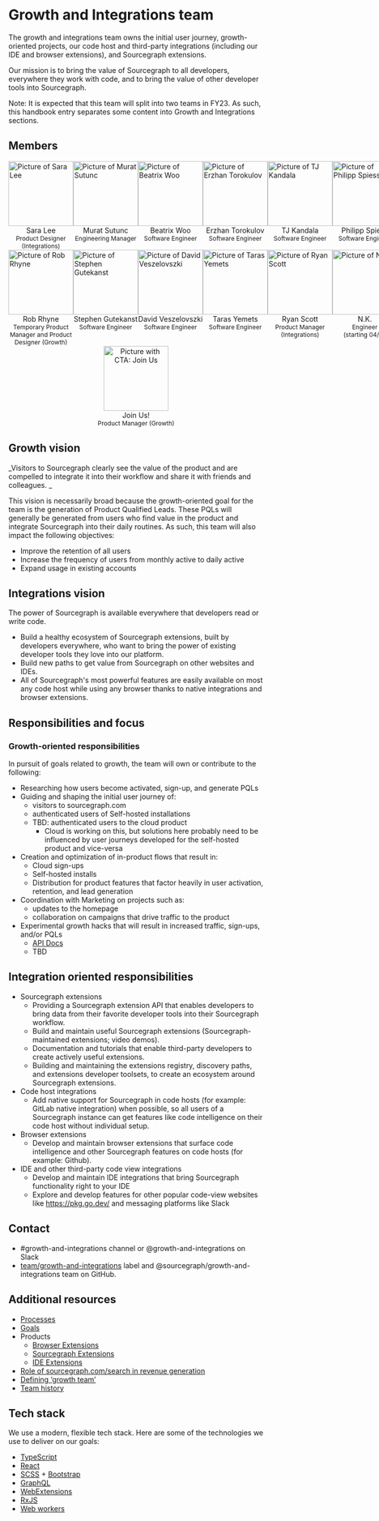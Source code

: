 # Growth and Integrations team

The growth and integrations team owns the initial user journey, growth-oriented projects, our code host and third-party integrations (including our IDE and browser extensions), and Sourcegraph extensions.

Our mission is to bring the value of Sourcegraph to all developers, everywhere they work with code, and to bring the value of other developer tools into Sourcegraph.

Note: It is expected that this team will split into two teams in FY23. As such, this handbook entry separates some content into Growth and Integrations sections.

## Members

<section>
  <div class="row" style="display:flex;">
    <div class="col" style="flex: 1;">
      <div>
        <div>
          <a href="/team#sara-lee" target="_blank" rel="noopener">
            <img src="https://storage.googleapis.com/sourcegraph-assets/handbook/extensibility/sara.png" alt="Picture of Sara Lee" style="background: transparent; width:128px;"/>
          </a>
        </div>
        <div style="text-align: center;">Sara Lee</div>
        <div style="text-align: center; font-size: 12px;">Product Designer (Integrations)</div>
      </div>
    </div>
    <div class="col" style="flex: 1;">
      <div>
        <div>
          <a href="/team#murat-sutunc" target="_blank" rel="noopener">
            <img src="https://storage.googleapis.com/sourcegraph-assets/handbook/extensibility/murat.png" alt="Picture of Murat Sutunc" style="background: transparent; width:128px;"/>
          </a>
        </div>
        <div style="text-align: center;">Murat Sutunc</div>
        <div style="text-align: center; font-size: 12px;">Engineering Manager</div>
      </div>
    </div>
    <div class="col" style="flex: 1;">
      <div>
        <div>
          <a href="/team#beatrix-woo" target="_blank" rel="noopener">
            <img src="https://storage.googleapis.com/sourcegraph-assets/handbook/extensibility/beatrix.png" alt="Picture of Beatrix Woo" style="background: transparent; width:128px;"/>
          </a>
        </div>
        <div style="text-align: center;">Beatrix Woo</div>
        <div style="text-align: center; font-size: 12px;">Software Engineer</div>
      </div>
    </div>
    <div class="col" style="flex: 1;">
      <div>
        <div>
          <a href="/team#erzhan-torokulov" target="_blank" rel="noopener">
            <img src="https://storage.googleapis.com/sourcegraph-assets/handbook/extensibility/erzhan.png" alt="Picture of Erzhan Torokulov" style="background: transparent; width:128px;"/>
          </a>
        </div>
        <div style="text-align: center;">Erzhan Torokulov</div>
        <div style="text-align: center; font-size: 12px;">Software Engineer</div>
      </div>
    </div>
    <div class="col" style="flex: 1;">
      <div>
        <div>
          <a href="/team#tharuntej-kandala" target="_blank" rel="noopener">
            <img src="https://storage.googleapis.com/sourcegraph-assets/handbook/extensibility/tj.png" alt="Picture of TJ Kandala" style="background: transparent; width:128px;"/>
          </a>
        </div>
        <div style="text-align: center;">TJ Kandala</div>
        <div style="text-align: center; font-size: 12px;">Software Engineer</div>
      </div>
    </div>
    <div class="col" style="flex: 1;">
      <div>
        <div>
          <a href="/team#philipp-spiess" target="_blank" rel="noopener">
            <img src="https://storage.googleapis.com/sourcegraph-assets/handbook/extensibility/silhouette.png" alt="Picture of Philipp Spiess" style="background: transparent; width:128px;"/>
          </a>
        </div>
        <div style="text-align: center;">Philipp Spiess</div>
        <div style="text-align: center; font-size: 12px;">Software Engineer</div>
      </div>
    </div>
  </div>
  <div class="row" style="display:flex;">
    <div class="col" style="flex: 1;">
      <div>
        <div>
          <a href="/team#rob-rhyne" target="_blank" rel="noopener">
            <img src="https://storage.googleapis.com/sourcegraph-assets/handbook/extensibility/rob-rhyne.png" alt="Picture of Rob Rhyne" style="background: transparent; width:128px;"/>
          </a>
        </div>
        <div style="text-align: center;">Rob Rhyne</div>
        <div style="text-align: center; font-size: 12px;">Temporary Product Manager and Product Designer (Growth)</div>
      </div>
    </div>
    <div class="col" style="flex: 1;">
      <div>
        <div>
          <a href="/team#stephen-gutekanst" target="_blank" rel="noopener">
            <img src="https://storage.googleapis.com/sourcegraph-assets/handbook/extensibility/stephen-gutekanst.png" alt="Picture of Stephen Gutekanst" style="background: transparent; width:128px;"/>
          </a>
        </div>
        <div style="text-align: center;">Stephen Gutekanst</div>
        <div style="text-align: center; font-size: 12px;">Software Engineer</div>
      </div>
    </div>
    <div class="col" style="flex: 1;">
      <div>
        <div>
          <a href="/team#david-veszelovszki" target="_blank" rel="noopener">
            <img src="https://storage.googleapis.com/sourcegraph-assets/handbook/extensibility/silhouette.png" alt="Picture of David Veszelovszki" style="background: transparent; width:128px;"/>
          </a>
        </div>
        <div style="text-align: center;">David Veszelovszki</div>
        <div style="text-align: center; font-size: 12px;">Software Engineer</div>
      </div>
    </div>
    <div class="col" style="flex: 1;">
      <div>
        <div>
          <a href="/team#taras-yemets" target="_blank" rel="noopener">
            <img src="https://storage.googleapis.com/sourcegraph-assets/handbook/extensibility/taras.png" alt="Picture of Taras Yemets" style="background: transparent; width:128px;"/>
          </a>
        </div>
        <div style="text-align: center;">Taras Yemets</div>
        <div style="text-align: center; font-size: 12px;">Software Engineer</div>
      </div>
    </div>
    <div class="col" style="flex: 1;">
      <div>
        <div>
          <a href="/team#ryan-scott" target="_blank" rel="noopener">
            <img src="https://storage.googleapis.com/sourcegraph-assets/handbook/extensibility/ryan.png" alt="Picture of Ryan Scott" style="background: transparent; width:128px;"/>
          </a>
        </div>
        <div style="text-align: center;">Ryan Scott</div>
        <div style="text-align: center; font-size: 12px;">Product Manager (Integrations)</div>
      </div>
    </div>
    <div class="col" style="flex: 1;">
      <div>
        <div>
            <img src="https://storage.googleapis.com/sourcegraph-assets/handbook/extensibility/silhouette.png" alt="Picture of N.K." style="background: transparent; width:128px;"/>
          </a>
        </div>
        <div style="text-align: center;">N.K.</div>
        <div style="text-align: center; font-size: 12px;">Engineer</div>
        <div style="text-align: center; font-size: 12px;">(starting 04/11)</div>
      </div>
    </div>
  </div>
  <div class="row" style="display:flex;">
    <div class="col" style="flex: 1;">
      <div>
        <div style="text-align: center;">
          <a href="https://boards.greenhouse.io/sourcegraph91/jobs/4068101004?t=c685479c4us" target="_blank" rel="noopener">
            <img src="https://storage.googleapis.com/sourcegraph-assets/handbook/extensibility/join-us-vermillion.png" alt="Picture with CTA: Join Us" style="background: transparent; width:128px;"/>
          </a>
        </div>
        <div style="text-align: center;">Join Us!</div>
        <div style="text-align: center; font-size: 12px;">Product Manager (Growth)</div>
      </div>
    </div>
  </div>

</section>

## Growth vision

_Visitors to Sourcegraph clearly see the value of the product and are compelled to integrate it into their workflow and share it with friends and colleagues. _

This vision is necessarily broad because the growth-oriented goal for the team is the generation of Product Qualified Leads. These PQLs will generally be generated from users who find value in the product and integrate Sourcegraph into their daily routines. As such, this team will also impact the following objectives:

- Improve the retention of all users
- Increase the frequency of users from monthly active to daily active
- Expand usage in existing accounts

## Integrations vision

The power of Sourcegraph is available everywhere that developers read or write code.

- Build a healthy ecosystem of Sourcegraph extensions, built by developers everywhere, who want to bring the power of existing developer tools they love into our platform.
- Build new paths to get value from Sourcegraph on other websites and IDEs.
- All of Sourcegraph's most powerful features are easily available on most any code host while using any browser thanks to native integrations and browser extensions.

## Responsibilities and focus

### Growth-oriented responsibilities

In pursuit of goals related to growth, the team will own or contribute to the following:

- Researching how users become activated, sign-up, and generate PQLs
- Guiding and shaping the initial user journey of:
  - visitors to sourcegraph.com
  - authenticated users of Self-hosted installations
  - TBD: authenticated users to the cloud product
    - Cloud is working on this, but solutions here probably need to be influenced by user journeys developed for the self-hosted product and vice-versa
- Creation and optimization of in-product flows that result in:
  - Cloud sign-ups
  - Self-hosted installs
  - Distribution for product features that factor heavily in user activation, retention, and lead generation
- Coordination with Marketing on projects such as:
  - updates to the homepage
  - collaboration on campaigns that drive traffic to the product
- Experimental growth hacks that will result in increased traffic, sign-ups, and/or PQLs
  - [API Docs]()
  - TBD

## Integration oriented responsibilities

- Sourcegraph extensions
  - Providing a Sourcegraph extension API that enables developers to bring data from their favorite developer tools into their Sourcegraph workflow.
  - Build and maintain useful Sourcegraph extensions (Sourcegraph-maintained extensions; video demos).
  - Documentation and tutorials that enable third-party developers to create actively useful extensions.
  - Building and maintaining the extensions registry, discovery paths, and extensions developer toolsets, to create an ecosystem around Sourcegraph extensions.
- Code host integrations
  - Add native support for Sourcegraph in code hosts (for example: GitLab native integration) when possible, so all users of a Sourcegraph instance can get features like code intelligence on their code host without individual setup.
- Browser extensions
  - Develop and maintain browser extensions that surface code intelligence and other Sourcegraph features on code hosts (for example: Github).
- IDE and other third-party code view integrations
  - Develop and maintain IDE integrations that bring Sourcegraph functionality right to your IDE
  - Explore and develop features for other popular code-view websites like https://pkg.go.dev/ and messaging platforms like Slack

## Contact

- #growth-and-integrations channel or @growth-and-integrations on Slack
- [team/growth-and-integrations](https://github.com/sourcegraph/sourcegraph/labels/team%2Fgrowth-and-integrations) label and @sourcegraph/growth-and-integrations team on GitHub.

## Additional resources

- [Processes](processes.md)
- [Goals](../../../../../strategy-goals/strategy/cloud/growth-and-integrations/index.md)
- Products
  - [Browser Extensions](browser-extensions/index.md)
  - [Sourcegraph Extensions](https://docs.sourcegraph.com/extensions)
  - [IDE Extensions](ide-extensions/index.md)
- [Role of sourcegraph.com/search in revenue generation](sourcegraph.com-and-revenue.md)
- [Defining ‘growth team’](what-is-a-growth-team.md)
- [Team history](team-history.md)

## Tech stack

We use a modern, flexible tech stack. Here are some of the technologies we use to deliver on our goals:

- [TypeScript](https://www.typescriptlang.org/)
- [React](https://reactjs.org/)
- [SCSS](https://sass-lang.com/) + [Bootstrap](https://getbootstrap.com/)
- [GraphQL](https://graphql.org/)
- [WebExtensions](https://developer.mozilla.org/en-US/docs/Mozilla/Add-ons/WebExtensions/API)
- [RxJS](https://rxjs-dev.firebaseapp.com/guide/overview)
- [Web workers](https://developer.mozilla.org/en-US/docs/Web/API/Web_Workers_API)
